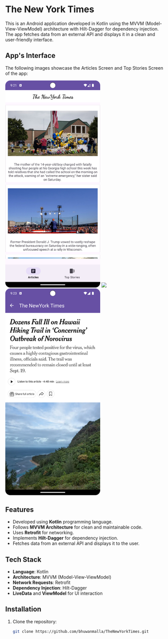 # The New York Times

This is an Android application developed in Kotlin using the MVVM (Model-View-ViewModel) architecture with Hilt-Dagger for dependency injection. The app fetches data from an external API and displays it in a clean and user-friendly interface.

## App's Interface

The following images showcase the Articles Screen and Top Stories Screen of the app:

<div>
<img src="https://github.com/bhuwanmalla/TheNewYorkTimes/blob/main/articles.png" width="300">
<img src="https://github.com/bhuwanmalla/TheNewYorkTimes/blob/main/topstories.png" width="300">
<img src="https://github.com/bhuwanmalla/TheNewYorkTimes/blob/main/webactivity.png" width="300">
</div>

## Features

- Developed using **Kotlin** programming language.
- Follows **MVVM Architecture** for clean and maintainable code.
- Uses **Retrofit** for networking.
- Implements **Hilt-Dagger** for dependency injection.
- Fetches data from an external API and displays it to the user.


## Tech Stack

- **Language**: Kotlin
- **Architecture**: MVVM (Model-View-ViewModel)
- **Network Requests**: Retrofit
- **Dependency Injection**: Hilt-Dagger
- **LiveData** and **ViewModel** for UI interaction

## Installation

1. Clone the repository:
   ```bash
   git clone https://github.com/bhuwanmalla/TheNewYorkTimes.git

